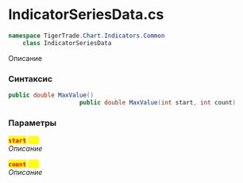 
# IndicatorSeriesData.cs
```csharp
namespace TigerTrade.Chart.Indicators.Common  
    class IndicatorSeriesData
```

Описание

### Синтаксис
```csharp
public double MaxValue()
                    public double MaxValue(int start, int count)
```

### Параметры  
<mark style="color:red;">**`start`**</mark> <mark style="color:yellow;">`int`</mark>  
 *Описание*  
  
<mark style="color:red;">**`count`**</mark> <mark style="color:yellow;">`int`</mark>  
 *Описание*  
  

                    
                    